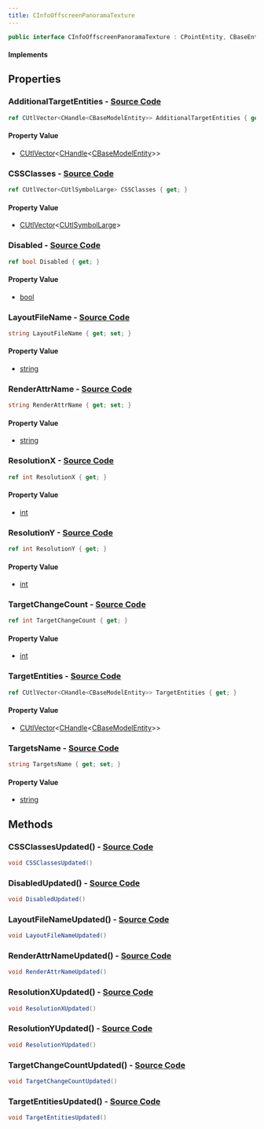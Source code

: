 ```yaml
---
title: CInfoOffscreenPanoramaTexture
---
```


```csharp
public interface CInfoOffscreenPanoramaTexture : CPointEntity, CBaseEntity, CEntityInstance, ISchemaClass<CEntityInstance>, ISchemaClass<CBaseEntity>, ISchemaClass<CPointEntity>, ISchemaClass<CInfoOffscreenPanoramaTexture>, ISchemaField, ISchemaClass, INativeHandle
```

#### Implements

## Properties

### **AdditionalTargetEntities** - [Source Code](https://github.com/swiftly-solution/swiftlys2/blob/main/managed/src/SwiftlyS2.Generated/Schemas/Interfaces/CInfoOffscreenPanoramaTexture.cs#L34)

```csharp
ref CUtlVector<CHandle<CBaseModelEntity>> AdditionalTargetEntities { get; }
```

#### Property Value

- [CUtlVector](/docs/api/-1)<[CHandle](/docs/api/shared/natives/chandle-1)<[CBaseModelEntity](/docs/api/shared/schemadefinitions/cbasemodelentity)>>

### **CSSClasses** - [Source Code](https://github.com/swiftly-solution/swiftlys2/blob/main/managed/src/SwiftlyS2.Generated/Schemas/Interfaces/CInfoOffscreenPanoramaTexture.cs#L30)

```csharp
ref CUtlVector<CUtlSymbolLarge> CSSClasses { get; }
```

#### Property Value

- [CUtlVector](/docs/api/-1)<[CUtlSymbolLarge](/docs/api/shared/natives/cutlsymbollarge)>

### **Disabled** - [Source Code](https://github.com/swiftly-solution/swiftlys2/blob/main/managed/src/SwiftlyS2.Generated/Schemas/Interfaces/CInfoOffscreenPanoramaTexture.cs#L16)

```csharp
ref bool Disabled { get; }
```

#### Property Value

- [bool](https://learn.microsoft.com/dotnet/api/system.boolean)

### **LayoutFileName** - [Source Code](https://github.com/swiftly-solution/swiftlys2/blob/main/managed/src/SwiftlyS2.Generated/Schemas/Interfaces/CInfoOffscreenPanoramaTexture.cs#L22)

```csharp
string LayoutFileName { get; set; }
```

#### Property Value

- [string](https://learn.microsoft.com/dotnet/api/system.string)

### **RenderAttrName** - [Source Code](https://github.com/swiftly-solution/swiftlys2/blob/main/managed/src/SwiftlyS2.Generated/Schemas/Interfaces/CInfoOffscreenPanoramaTexture.cs#L24)

```csharp
string RenderAttrName { get; set; }
```

#### Property Value

- [string](https://learn.microsoft.com/dotnet/api/system.string)

### **ResolutionX** - [Source Code](https://github.com/swiftly-solution/swiftlys2/blob/main/managed/src/SwiftlyS2.Generated/Schemas/Interfaces/CInfoOffscreenPanoramaTexture.cs#L18)

```csharp
ref int ResolutionX { get; }
```

#### Property Value

- [int](https://learn.microsoft.com/dotnet/api/system.int32)

### **ResolutionY** - [Source Code](https://github.com/swiftly-solution/swiftlys2/blob/main/managed/src/SwiftlyS2.Generated/Schemas/Interfaces/CInfoOffscreenPanoramaTexture.cs#L20)

```csharp
ref int ResolutionY { get; }
```

#### Property Value

- [int](https://learn.microsoft.com/dotnet/api/system.int32)

### **TargetChangeCount** - [Source Code](https://github.com/swiftly-solution/swiftlys2/blob/main/managed/src/SwiftlyS2.Generated/Schemas/Interfaces/CInfoOffscreenPanoramaTexture.cs#L28)

```csharp
ref int TargetChangeCount { get; }
```

#### Property Value

- [int](https://learn.microsoft.com/dotnet/api/system.int32)

### **TargetEntities** - [Source Code](https://github.com/swiftly-solution/swiftlys2/blob/main/managed/src/SwiftlyS2.Generated/Schemas/Interfaces/CInfoOffscreenPanoramaTexture.cs#L26)

```csharp
ref CUtlVector<CHandle<CBaseModelEntity>> TargetEntities { get; }
```

#### Property Value

- [CUtlVector](/docs/api/-1)<[CHandle](/docs/api/shared/natives/chandle-1)<[CBaseModelEntity](/docs/api/shared/schemadefinitions/cbasemodelentity)>>

### **TargetsName** - [Source Code](https://github.com/swiftly-solution/swiftlys2/blob/main/managed/src/SwiftlyS2.Generated/Schemas/Interfaces/CInfoOffscreenPanoramaTexture.cs#L32)

```csharp
string TargetsName { get; set; }
```

#### Property Value

- [string](https://learn.microsoft.com/dotnet/api/system.string)

## Methods

### **CSSClassesUpdated()** - [Source Code](https://github.com/swiftly-solution/swiftlys2/blob/main/managed/src/SwiftlyS2.Generated/Schemas/Interfaces/CInfoOffscreenPanoramaTexture.cs#L43)

```csharp
void CSSClassesUpdated()
```

### **DisabledUpdated()** - [Source Code](https://github.com/swiftly-solution/swiftlys2/blob/main/managed/src/SwiftlyS2.Generated/Schemas/Interfaces/CInfoOffscreenPanoramaTexture.cs#L36)

```csharp
void DisabledUpdated()
```

### **LayoutFileNameUpdated()** - [Source Code](https://github.com/swiftly-solution/swiftlys2/blob/main/managed/src/SwiftlyS2.Generated/Schemas/Interfaces/CInfoOffscreenPanoramaTexture.cs#L39)

```csharp
void LayoutFileNameUpdated()
```

### **RenderAttrNameUpdated()** - [Source Code](https://github.com/swiftly-solution/swiftlys2/blob/main/managed/src/SwiftlyS2.Generated/Schemas/Interfaces/CInfoOffscreenPanoramaTexture.cs#L40)

```csharp
void RenderAttrNameUpdated()
```

### **ResolutionXUpdated()** - [Source Code](https://github.com/swiftly-solution/swiftlys2/blob/main/managed/src/SwiftlyS2.Generated/Schemas/Interfaces/CInfoOffscreenPanoramaTexture.cs#L37)

```csharp
void ResolutionXUpdated()
```

### **ResolutionYUpdated()** - [Source Code](https://github.com/swiftly-solution/swiftlys2/blob/main/managed/src/SwiftlyS2.Generated/Schemas/Interfaces/CInfoOffscreenPanoramaTexture.cs#L38)

```csharp
void ResolutionYUpdated()
```

### **TargetChangeCountUpdated()** - [Source Code](https://github.com/swiftly-solution/swiftlys2/blob/main/managed/src/SwiftlyS2.Generated/Schemas/Interfaces/CInfoOffscreenPanoramaTexture.cs#L42)

```csharp
void TargetChangeCountUpdated()
```

### **TargetEntitiesUpdated()** - [Source Code](https://github.com/swiftly-solution/swiftlys2/blob/main/managed/src/SwiftlyS2.Generated/Schemas/Interfaces/CInfoOffscreenPanoramaTexture.cs#L41)

```csharp
void TargetEntitiesUpdated()
```

